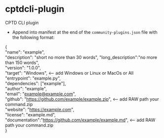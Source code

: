 # cptdcli-plugin
CPTD CLI plugin 


- Append into manifest at the end of the `community-plugins.json` file with the following format:
    

{  
"name": "example",  
"description": "short no more than 30 words", 
"long_description":"no more than 150 words",  
"version": "1.0.0",  
"target": "Windows",   <--  add Windows or Linux or MacOs or All   
"entrypoint": "example.py",    
"dependencies": ["example"],    
"author": "example",    
"email": "example@example.com",  
"github": "https://github.com/example/example.zip",   <--  add RAW path your command.zip   
"website": "https://example.com",  
"license": "example.md",   
"documentation":"https://github.com/example/example.md",   <--  add RAW path your command.zip    
}
